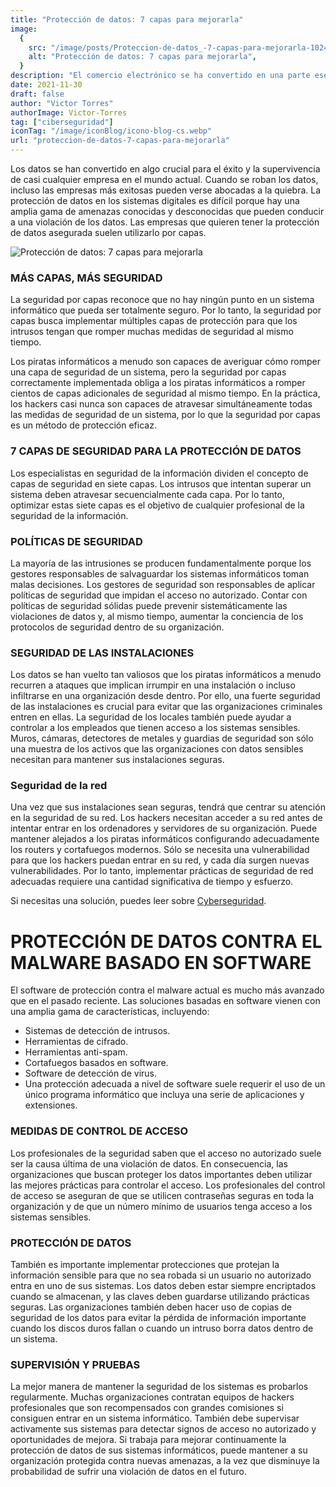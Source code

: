 ```yaml
---
title: "Protección de datos: 7 capas para mejorarla"
image:
  {
    src: "/image/posts/Proteccion-de-datos_-7-capas-para-mejorarla-1024x576.webp",
    alt: "Protección de datos: 7 capas para mejorarla",
  }
description: "El comercio electrónico se ha convertido en una parte esencial de la vida cotidiana, y optimizar la experiencia del cliente en tu tienda en línea es crucial para el éxito. En un mercado que mueve miles de millones de dólares y con un número creciente de consumidores, la importancia de brindar un excelente Customer Experience no puede ser subestimada. Este artículo se enfoca en ofrecer valiosas estrategias para mejorar la Experiencia del Cliente en tu ecommerce, destacando su importancia y proporcionando consejos prácticos para diferenciarte de la competencia."
date: 2021-11-30
draft: false
author: "Victor Torres"
authorImage: Victor-Torres
tag: ["ciberseguridad"]
iconTag: "/image/iconBlog/icono-blog-cs.webp"
url: "proteccion-de-datos-7-capas-para-mejorarla"
---
```

Los datos se han convertido en algo crucial para el éxito y la supervivencia de casi cualquier empresa en el mundo actual. Cuando se roban los datos, incluso las empresas más exitosas pueden verse abocadas a la quiebra. La protección de datos en los sistemas digitales es difícil porque hay una amplia gama de amenazas conocidas y desconocidas que pueden conducir a una violación de los datos. Las empresas que quieren tener la protección de datos asegurada suelen utilizarlo por capas.

![Protección de datos: 7 capas para mejorarla](/image/posts/Proteccion-de-datos_-7-capas-para-mejorarla-1024x576.webp)

### MÁS CAPAS, MÁS SEGURIDAD
La seguridad por capas reconoce que no hay ningún punto en un sistema informático que pueda ser totalmente seguro. Por lo tanto, la seguridad por capas busca implementar múltiples capas de protección para que los intrusos tengan que romper muchas medidas de seguridad al mismo tiempo.

Los piratas informáticos a menudo son capaces de averiguar cómo romper una capa de seguridad de un sistema, pero la seguridad por capas correctamente implementada obliga a los piratas informáticos a romper cientos de capas adicionales de seguridad al mismo tiempo. En la práctica, los hackers casi nunca son capaces de atravesar simultáneamente todas las medidas de seguridad de un sistema, por lo que la seguridad por capas es un método de protección eficaz.

### 7 CAPAS DE SEGURIDAD PARA LA PROTECCIÓN DE DATOS
Los especialistas en seguridad de la información dividen el concepto de capas de seguridad en siete capas. Los intrusos que intentan superar un sistema deben atravesar secuencialmente cada capa. Por lo tanto, optimizar estas siete capas es el objetivo de cualquier profesional de la seguridad de la información.

### POLÍTICAS DE SEGURIDAD
La mayoría de las intrusiones se producen fundamentalmente porque los gestores responsables de salvaguardar los sistemas informáticos toman malas decisiones. Los gestores de seguridad son responsables de aplicar políticas de seguridad que impidan el acceso no autorizado. Contar con políticas de seguridad sólidas puede prevenir sistemáticamente las violaciones de datos y, al mismo tiempo, aumentar la conciencia de los protocolos de seguridad dentro de su organización.

### SEGURIDAD DE LAS INSTALACIONES
Los datos se han vuelto tan valiosos que los piratas informáticos a menudo recurren a ataques que implican irrumpir en una instalación o incluso infiltrarse en una organización desde dentro. Por ello, una fuerte seguridad de las instalaciones es crucial para evitar que las organizaciones criminales entren en ellas. La seguridad de los locales también puede ayudar a controlar a los empleados que tienen acceso a los sistemas sensibles. Muros, cámaras, detectores de metales y guardias de seguridad son sólo una muestra de los activos que las organizaciones con datos sensibles necesitan para mantener sus instalaciones seguras.

### Seguridad de la red
Una vez que sus instalaciones sean seguras, tendrá que centrar su atención en la seguridad de su red. Los hackers necesitan acceder a su red antes de intentar entrar en los ordenadores y servidores de su organización. Puede mantener alejados a los piratas informáticos configurando adecuadamente los routers y cortafuegos modernos. Sólo se necesita una vulnerabilidad para que los hackers puedan entrar en su red, y cada día surgen nuevas vulnerabilidades. Por lo tanto, implementar prácticas de seguridad de red adecuadas requiere una cantidad significativa de tiempo y esfuerzo.

Si necesitas una solución, puedes leer sobre [Cyberseguridad](/ciberseguridad).

# PROTECCIÓN DE DATOS CONTRA EL MALWARE BASADO EN SOFTWARE
El software de protección contra el malware actual es mucho más avanzado que en el pasado reciente. Las soluciones basadas en software vienen con una amplia gama de características, incluyendo:

- Sistemas de detección de intrusos.
- Herramientas de cifrado.
- Herramientas anti-spam.
- Cortafuegos basados en software.
- Software de detección de virus.
- Una protección adecuada a nivel de software suele requerir el uso de un único programa informático que incluya una serie de aplicaciones y extensiones.
### MEDIDAS DE CONTROL DE ACCESO
Los profesionales de la seguridad saben que el acceso no autorizado suele ser la causa última de una violación de datos. En consecuencia, las organizaciones que buscan proteger los datos importantes deben utilizar las mejores prácticas para controlar el acceso. Los profesionales del control de acceso se aseguran de que se utilicen contraseñas seguras en toda la organización y de que un número mínimo de usuarios tenga acceso a los sistemas sensibles.

### PROTECCIÓN DE DATOS
También es importante implementar protecciones que protejan la información sensible para que no sea robada si un usuario no autorizado entra en uno de sus sistemas. Los datos deben estar siempre encriptados cuando se almacenan, y las claves deben guardarse utilizando prácticas seguras. Las organizaciones también deben hacer uso de copias de seguridad de los datos para evitar la pérdida de información importante cuando los discos duros fallan o cuando un intruso borra datos dentro de un sistema.

### SUPERVISIÓN Y PRUEBAS
La mejor manera de mantener la seguridad de los sistemas es probarlos regularmente. Muchas organizaciones contratan equipos de hackers profesionales que son recompensados con grandes comisiones si consiguen entrar en un sistema informático. También debe supervisar activamente sus sistemas para detectar signos de acceso no autorizado y oportunidades de mejora. Si trabaja para mejorar continuamente la protección de datos de sus sistemas informáticos, puede mantener a su organización protegida contra nuevas amenazas, a la vez que disminuye la probabilidad de sufrir una violación de datos en el futuro.